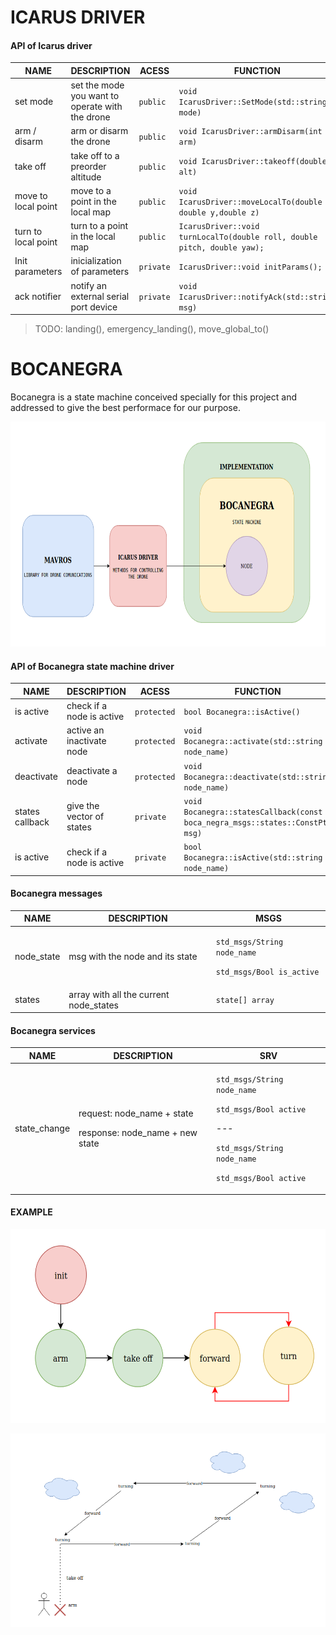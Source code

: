 # ICARUS DRIVER

#### API of Icarus driver


| NAME  | DESCRIPTION | ACESS | FUNCTION |
| -------------| ------------- | ------------- |------------- |
| set mode  | set the mode you want to operate with the drone | `public` |`void IcarusDriver::SetMode(std::string mode)`|
| arm / disarm  | arm or disarm the drone | `public` |`void IcarusDriver::armDisarm(int arm)`|
| take off  | take off to a preorder altitude  |`public` | `void IcarusDriver::takeoff(double alt)`|
| move to local point  | move to a point in the local map | `public`|`void IcarusDriver::moveLocalTo(double x, double y,double z)`|
| turn to local point  | turn to a point in the local map | `public`|`IcarusDriver::void turnLocalTo(double roll, double pitch, double yaw);`|
| Init parameters | inicialization of parameters | `private`| `IcarusDriver::void initParams();`|
| ack notifier | notify an external serial port device |`private`|`void IcarusDriver::notifyAck(std::string msg)`|


> TODO: landing(), emergency_landing(), move_global_to()

# BOCANEGRA

Bocanegra is a state machine conceived specially for this project and addressed to give the best performace for our purpose.


<p align="center">
  <img width="700" height="360" src="docs/bocanegra_diagram.png">
</p>

#### API of Bocanegra state machine driver

| NAME  | DESCRIPTION | ACESS | FUNCTION |
| -------------| ------------- | ------------- |------------- |
| is active | check if a node is active  | `protected` | `bool Bocanegra::isActive()` |
| activate  | active an inactivate node | `protected` | `void Bocanegra::activate(std::string node_name)`|
| deactivate  | deactivate a node | `protected` | `void Bocanegra::deactivate(std::string node_name)`|
| states callback | give the vector of states |`private`|`void Bocanegra::statesCallback(const boca_negra_msgs::states::ConstPtr msg)`|
| is active | check if a node is active  | `private` | `bool Bocanegra::isActive(std::string node_name)` |



#### Bocanegra messages


| NAME  | DESCRIPTION | MSGS |
| -------------| ------------- | ------------- |
| node_state | msg with the node and its state |<p>`std_msgs/String node_name`</p> <p>`std_msgs/Bool is_active`</p>|
| states  | array with all the current node_states  | `state[] array`|


#### Bocanegra services


| NAME  | DESCRIPTION | SRV |
| -------------| ------------- | ------------- |
| state_change | <p>request: node_name + state</p><p>response: node_name + new state</p>|<p>`std_msgs/String node_name`</p>`std_msgs/Bool active`<p>---</p><p>`std_msgs/String node_name`</p><p>`std_msgs/Bool active`</p>|


#### EXAMPLE

<p align="center">
  <img width="580" height="310" src="docs/bocanegra_example.png">
</p>


<p align="center">
  <img width="580" height="310" src="docs/bocanegra_example2.png">
</p>
